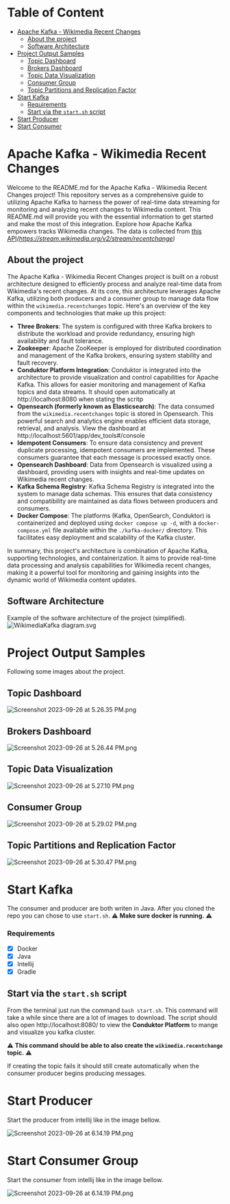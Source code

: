 # Table of Content
- [Apache Kafka - Wikimedia Recent Changes](#apache-kafka---wikimedia-recent-changesz)
  - [About the project](#about-the-project)
  - [Software Architecture](#software-architecture)
- [Project Output Samples](#project-output-samples)
  - [Topic Dashboard](#topic-dashboard)
  - [Brokers Dashboard](#brokers-dashboard)
  - [Topic Data Visualization](#topic-data-visualization)
  - [Consumer Group](#consumer-group)
  - [Topic Partitions and Replication Factor](#topic-partitions-and-replication-factor)
- [Start Kafka](#start-kafka)
    - [Requirements](#requirements)
  - [Start via the `start.sh` script](#start-via-the-startsh-script)
- [Start Producer](#start-producer)
- [Start Consumer](#start-consumer)

# Apache Kafka - Wikimedia Recent Changes
Welcome to the README.md for the Apache Kafka - Wikimedia Recent Changes project! This repository serves as a comprehensive guide to utilizing Apache Kafka to harness the power of real-time data streaming for monitoring and analyzing recent changes to Wikimedia content. This README.md will provide you with the essential information to get started and make the most of this integration. Explore how Apache Kafka empowers tracks Wikimedia changes. The data is collected from [this API](https://stream.wikimedia.org/v2/stream/recentchange)*(https://stream.wikimedia.org/v2/stream/recentchange)*

## About the project

The Apache Kafka - Wikimedia Recent Changes project is built on a robust architecture designed to efficiently process and analyze real-time data from Wikimedia's recent changes. At its core, this architecture leverages Apache Kafka, utilizing both producers and a consumer group to manage data flow within the `wikimedia.recentchanges` topic. Here's an overview of the key components and technologies that make up this project:

- **Three Brokers**: The system is configured with three Kafka brokers to distribute the workload and provide redundancy, ensuring high availability and fault tolerance.
- **Zookeeper**: Apache ZooKeeper is employed for distributed coordination and management of the Kafka brokers, ensuring system stability and fault recovery.
- **Conduktor Platform Integration**: Conduktor is integrated into the architecture to provide visualization and control capabilities for Apache Kafka. This allows for easier monitoring and management of Kafka topics and data streams. It should open automatically at http://localhost:8080 when stating the scritp
- **Opensearch (formerly known as Elasticsearch)**: The data consumed from the `wikimedia.recentchanges` topic is stored in Opensearch. This powerful search and analytics engine enables efficient data storage, retrieval, and analysis. View the dashboard at http://localhost:5601/app/dev_tools#/console
- **Idempotent Consumers**: To ensure data consistency and prevent duplicate processing, idempotent consumers are implemented. These consumers guarantee that each message is processed exactly once.
- **Opensearch Dashboard**: Data from Opensearch is visualized using a dashboard, providing users with insights and real-time updates on Wikimedia recent changes.
- **Kafka Schema Registry**: Kafka Schema Registry is integrated into the system to manage data schemas. This ensures that data consistency and compatibility are maintained as data flows between producers and consumers.
- **Docker Compose**: The platforms (Kafka, OpenSearch, Conduktor) is containerized and deployed using `docker compose up -d`, with a `docker-compose.yml` file available within the `./kafka-docker/` directory. This facilitates easy deployment and scalability of the Kafka cluster.

In summary, this project's architecture is combination of Apache Kafka, supporting technologies, and containerization. It aims to provide real-time data processing and analysis capabilities for Wikimedia recent changes, making it a powerful tool for monitoring and gaining insights into the dynamic world of Wikimedia content updates.

## Software Architecture
Example of the software architecture of the project (simplified).
![WikimediaKafka diagram.svg](./_resources/architecture.svg)


# Project Output Samples
Following some images about the project.

## Topic Dashboard
![Screenshot 2023-09-26 at 5.26.35 PM.png](./_resources/Screenshot%202023-09-26%20at%205.26.35%20PM.png)

## Brokers Dashboard
![Screenshot 2023-09-26 at 5.26.44 PM.png](./_resources/Screenshot%202023-09-26%20at%205.26.44%20PM.png)

## Topic Data Visualization
![Screenshot 2023-09-26 at 5.27.10 PM.png](./_resources/Screenshot%202023-09-26%20at%205.27.10%20PM.png)

## Consumer Group
![Screenshot 2023-09-26 at 5.29.02 PM.png](./_resources/Screenshot%202023-09-26%20at%205.29.02%20PM.png)

## Topic Partitions and Replication Factor
![Screenshot 2023-09-26 at 5.30.47 PM.png](./_resources/Screenshot%202023-09-26%20at%205.30.47%20PM.png)



# Start Kafka
The consumer and producer are both writen in Java. After you cloned the repo you can chose to use `start.sh`.
⚠️ **Make sure docker is running.** ⚠️

### Requirements
- [x] Docker
- [x] Java
- [x] Intellij
- [x] Gradle

## Start via the `start.sh` script
From the terminal just run the command `bash start.sh`.
This command will take a while since there are a lot of images to download.
The script should also open http://localhost:8080/ to view the **Conduktor Platform** to mange and visualize you kafka cluster.

⚠️ **This command should be able to also create the `wikimedia.recentchange` topic.** ⚠️

If creating the topic fails it should still create automatically when the consumer producer begins producing messages.

# Start Producer

Start the producer from intellij like in the image bellow.

![Screenshot 2023-09-26 at 6.14.19 PM.png](./_resources/Screenshot%202023-09-26%20at%206.14.19%20PM.png)


# Start Consumer Group

Start the consumer from intellij like in the image bellow.

![Screenshot 2023-09-26 at 6.14.19 PM.png](./_resources/Screenshot%202023-09-26%20at%206.14.19%20PM-1.png)

